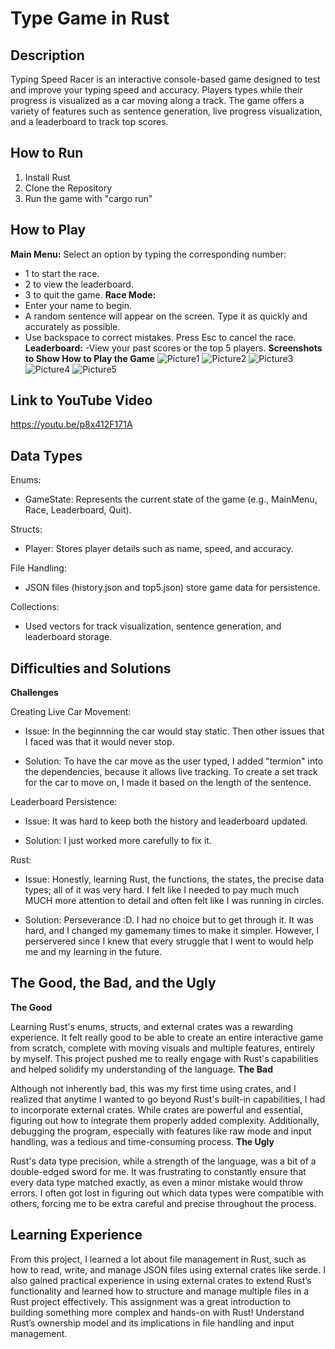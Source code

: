 
# Type Game in Rust

## Description
Typing Speed Racer is an interactive console-based game designed to test and improve your typing speed and accuracy. Players types while their progress is visualized as a car moving along a track. The game offers a variety of features such as sentence generation, live progress visualization, and a leaderboard to track top scores.

## How to Run
1. Install Rust
2. Clone the Repository
3. Run the game with "cargo run"

## How to Play
**Main Menu:**
Select an option by typing the corresponding number:
- 1 to start the race.
- 2 to view the leaderboard.
- 3 to quit the game.
**Race Mode:**
- Enter your name to begin.
- A random sentence will appear on the screen. Type it as quickly and accurately as possible.
- Use backspace to correct mistakes. Press Esc to cancel the race.
**Leaderboard:**
-View your past scores or the top 5 players.
**Screenshots to Show How to Play the Game**
![Picture1](image.png)
![Picture2](image-1.png)
![Picture3](image-2.png)
![Picture4](image-3.png)
![Picture5](image-4.png)

## Link to YouTube Video
https://youtu.be/p8x412F171A

## Data Types
Enums:
- GameState: Represents the current state of the game (e.g., MainMenu, Race, Leaderboard, Quit).

Structs:
- Player: Stores player details such as name, speed, and accuracy.

File Handling:
- JSON files (history.json and top5.json) store game data for persistence.

Collections:
- Used vectors for track visualization, sentence generation, and leaderboard storage.

## Difficulties and Solutions
**Challenges**

Creating Live Car Movement:
- Issue: In the beginnning the car would stay static. Then other issues that I faced was that it would never stop.

- Solution: To have the car move as the user typed, I added "termion" into the dependencies, because it allows live tracking. To create a set track for the car to move on, I made it based on the length of the sentence.

Leaderboard Persistence:
- Issue: It was hard to keep both the history and leaderboard updated. 

- Solution: I just worked more carefully to fix it.

Rust:
- Issue: Honestly, learning Rust, the functions, the states, the precise data types; all of it was very hard. I felt like I needed to pay much much MUCH more attention to detail and often felt like I was running in circles.

- Solution: Perseverance :D. I had no choice but to get through it. It was hard, and I changed my gamemany times to make it simpler. However, I perservered since I knew that every struggle that I went to would help me and my learning in the future.


## The Good, the Bad, and the Ugly
**The Good**

Learning Rust's enums, structs, and external crates was a rewarding experience. It felt really good to be able to create an entire interactive game from scratch, complete with moving visuals and multiple features, entirely by myself. This project pushed me to really engage with Rust's capabilities and helped solidify my understanding of the language. 
**The Bad**

Although not inherently bad, this was my first time using crates, and I realized that anytime I wanted to go beyond Rust's built-in capabilities, I had to incorporate external crates. While crates are powerful and essential, figuring out how to integrate them properly added complexity. Additionally, debugging the program, especially with features like raw mode and input handling, was a tedious and time-consuming process.
**The Ugly**

Rust's data type precision, while a strength of the language, was a bit of a double-edged sword for me. It was frustrating to constantly ensure that every data type matched exactly, as even a minor mistake would throw errors. I often got lost in figuring out which data types were compatible with others, forcing me to be extra careful and precise throughout the process.

## Learning Experience
From this project, I learned a lot about file management in Rust, such as how to read, write, and manage JSON files using external crates like serde. I also gained practical experience in using external crates to extend Rust’s functionality and learned how to structure and manage multiple files in a Rust project effectively. This assignment was a great introduction to building something more complex and hands-on with Rust!
Understand Rust’s ownership model and its implications in file handling and input management.

